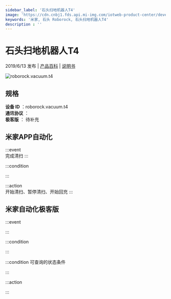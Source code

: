 ```yaml
---
sidebar_label: '石头扫地机器人T4'
image: 'https://cdn.cnbj1.fds.api.mi-img.com/iotweb-product-center/developer_1557728428210WB1kRgAR.png?GalaxyAccessKeyId=AKVGLQWBOVIRQ3XLEW&amp;amp;amp;amp;amp;Expires=9223372036854775807&amp;amp;amp;amp;amp;Signature=TBZqURnvR/P8Vtv1725+n9kAxws='
keywords: '米家, 石头 Roborock, 石头扫地机器人T4'
description : ''
---
```

# 石头扫地机器人T4

2019/6/13 发布 | [产品百科](https://home.mi.com/webapp/content/baike/product/index.html?model=roborock.vacuum.t4/) | [说明书](https://home.mi.com/views/introduction.html?model=roborock.vacuum.t4&region=cn)

![roborock.vacuum.t4](https://cdn.cnbj1.fds.api.mi-img.com/iotweb-product-center/developer_1557728428210WB1kRgAR.png?GalaxyAccessKeyId=AKVGLQWBOVIRQ3XLEW&amp;amp;amp;amp;amp;Expires=9223372036854775807&amp;amp;amp;amp;amp;Signature=TBZqURnvR/P8Vtv1725+n9kAxws=)

## 规格  
> 
**设备 ID** ：roborock.vacuum.t4  
**通讯协议** ：  
**极客版**  ： 待补充 


## 米家APP自动化  

:::event  
完成清扫
:::

:::condition  

:::

:::action   
开始清扫、暂停清扫、开始回充
:::

## 米家自动化极客版  

:::event  

:::

:::condition  

:::

:::condition 可查询的状态条件  

:::

:::action  

:::

        
